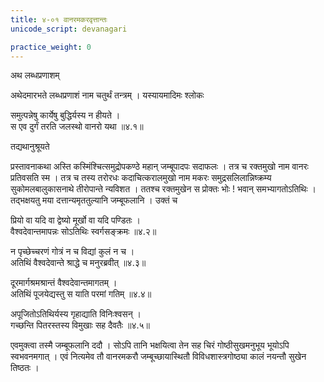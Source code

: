 ```yaml
---
title: ४-०१ वानरमकरवृत्तान्तः
unicode_script: devanagari

practice_weight: 0
---
```

अथ लब्धप्रणाशम्

अथेदमारभते लब्धप्रणाशं नाम चतुर्थं तन्त्रम् । यस्यायमादिमः श्लोकः

समुत्पन्नेषु कार्येषु बुद्धिर्यस्य न हीयते ।  
स एव दुर्गं तरति जलस्थो वानरो यथा ॥४.१॥

तद्यथानुश्रूयते

प्रस्तावनाकथा
अस्ति कस्मिंश्चित्समुद्रोपकण्ठे महान् जम्बूपादपः सदाफलः । तत्र च रक्तमुखो नाम वानरः प्रतिवसति स्म । तत्र च तस्य तरोरधः कदाचित्करालमुखो नाम मकरः समुद्रसलिलान्निष्क्रम्य सुकोमलबालुकासनाथे तीरोपान्ते न्यविशत । ततश्च रक्तमुखेन स प्रोक्तः भोः ! भवान् समभ्यागतोऽतिथिः । तद्भक्षयतु मया दत्तान्यमृततुल्यानि जम्बूफलानि । उक्तं च

प्रियो वा यदि वा द्वेष्यो मूर्खो वा यदि पण्डितः ।  
वैश्वदेवान्तमापन्नः सोऽतिथिः स्वर्गसङ्क्रमः ॥४.२॥

न पृच्छेच्चरणं गोत्रं न च विद्यां कुलं न च ।  
अतिथिं वैश्वदेवान्ते श्राद्धे च मनुरब्रवीत् ॥४.३॥

दूरमार्गश्रमश्रान्तं वैश्वदेवान्तमागतम् ।  
अतिथिं पूजयेद्यस्तु स याति परमां गतिम् ॥४.४॥

अपूजितोऽतिथिर्यस्य गृहाद्याति विनिःश्वसन् ।  
गच्छन्ति पितरस्तस्य विमुखाः सह दैवतैः ॥४.५॥

एवमुक्त्वा तस्मै जम्बूफलानि ददौ । सोऽपि तानि भक्षयित्वा तेन सह चिरं गोष्ठीसुखमनुभूय भूयोऽपि स्वभवनमगात् । एवं नित्यमेव तौ वानरमकरौ जम्बूच्छायास्थितौ विविधशास्त्रगोष्ठ्या कालं नयन्तौ सुखेन तिष्ठतः ।
